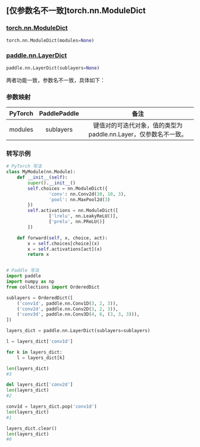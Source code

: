 ## [仅参数名不一致]torch.nn.ModuleDict

### [torch.nn.ModuleDict](https://pytorch.org/docs/stable/generated/torch.nn.ModuleDict.html?highlight=torch+nn+moduledict#torch.nn.ModuleDict)

```python
torch.nn.ModuleDict(modules=None)
```

### [paddle.nn.LayerDict](https://www.paddlepaddle.org.cn/documentation/docs/zh/api/paddle/nn/LayerDict_cn.html)

```python
paddle.nn.LayerDict(sublayers=None)
```

两者功能一致，参数名不一致，具体如下：

### 参数映射

| PyTorch | PaddlePaddle |                             备注                             |
| :-----: | :----------: | :----------------------------------------------------------: |
| modules |  sublayers   | 键值对的可迭代对象，值的类型为 paddle.nn.Layer，仅参数名不一致。 |


### 转写示例
```python
# PyTorch 写法
class MyModule(nn.Module):
    def __init__(self):
        super().__init__()
        self.choices = nn.ModuleDict({
                'conv': nn.Conv2d(10, 10, 3),
                'pool': nn.MaxPool2d(3)
        })
        self.activations = nn.ModuleDict([
                ['lrelu', nn.LeakyReLU()],
                ['prelu', nn.PReLU()]
        ])

    def forward(self, x, choice, act):
        x = self.choices[choice](x)
        x = self.activations[act](x)
        return x


# Paddle 写法
import paddle
import numpy as np
from collections import OrderedDict

sublayers = OrderedDict([
    ('conv1d', paddle.nn.Conv1D(3, 2, 3)),
    ('conv2d', paddle.nn.Conv2D(3, 2, 3)),
    ('conv3d', paddle.nn.Conv3D(4, 6, (3, 3, 3))),
])

layers_dict = paddle.nn.LayerDict(sublayers=sublayers)

l = layers_dict['conv1d']

for k in layers_dict:
    l = layers_dict[k]

len(layers_dict)
#3

del layers_dict['conv2d']
len(layers_dict)
#2

conv1d = layers_dict.pop('conv1d')
len(layers_dict)
#1

layers_dict.clear()
len(layers_dict)
#0
```

